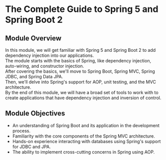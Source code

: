 # The Complete Guide to Spring 5 and Spring Boot 2

## Module Overview

In this module, we will get familiar with Spring 5 and Spring Boot 2 to add dependency injection into our applications.  
The module starts with the basics of Spring, like dependency injection, auto-wiring, and constructor injection.  
After covering the basics, we'll move to Spring Boot, Spring MVC, Spring JDBC, and Spring Data JPA.  
Then, we'll delve into Spring's support for AOP, unit testing, and the MVC architecture.  
By the end of this module, we will have a broad set of tools to work with to create applications that have dependency injection and inversion of control.

## Module Objectives

- An understanding of Spring Boot and its application in the development process.
- Familiarity with the core components of the Spring MVC architecture.
- Hands-on experience interacting with databases using Spring's support for JDBC and JPA.
- The ability to implement cross-cutting concerns in Spring using AOP.
